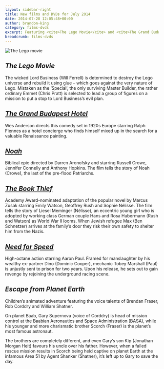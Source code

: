 ```yaml
---
layout: sidebar-right
title: New films and DVDs for July 2014
date: 2014-07-28 12:05:48+00:00
author: brandon-king
category: films-dvds
excerpt: Featuring <cite>The Lego Movie</cite> and <cite>The Grand Budapest Hotel</cite>.
breadcrumb: films-dvds
---
```

![The Lego movie](/images/featured/featured-the-lego-movie.jpg)

## <cite>The Lego Movie</cite>

The wicked Lord Business (Will Ferrell) is determined to destroy the Lego universe and rebuild it using glue – which goes against the very nature of Lego. Mistaken as the ‘Special’, the only surviving Master Builder, the rather ordinary Emmet (Chris Pratt) is selected to lead a group of figures on a mission to put a stop to Lord Business&#8217;s evil plan.

## [<cite>The Grand Budapest Hotel</cite>](http://suffolk.spydus.co.uk/cgi-bin/spydus.exe/ENQ/OPAC/BIBENQ/43275483?QRY=CTIBIB%3C%20IRN%2839260262%29&QRYTEXT=The%20Grand%20Budapest%20Hotel%20[videorecording])

Wes Anderson directs this comedy set in 1920s Europe starring Ralph Fiennes as a hotel concierge who finds himself mixed up in the search for a valuable Renaissance painting.

## [<cite>Noah</cite>](http://suffolk.spydus.co.uk/cgi-bin/spydus.exe/ENQ/OPAC/BIBENQ/43277358?QRY=CTIBIB%3C%20IRN%285561236%29&QRYTEXT=Noah%20[videorecording])

Biblical epic directed by Darren Aronofsky and starring Russell Crowe, Jennifer Connelly and Anthony Hopkins. The film tells the story of Noah (Crowe), the last of the pre-flood Patriarchs.

## [<cite>The Book Thief</cite>](http://suffolk.spydus.co.uk/cgi-bin/spydus.exe/ENQ/OPAC/BIBENQ/43292074?QRY=CTIBIB%3C%20IRN%2839260261%29&QRYTEXT=The%20book%20thief%20[videorecording])

Academy Award-nominated adaptation of the popular novel by Marcus Zusak starring Emily Watson, Geoffrey Rush and Sophie Nélisse. The film tells the story of Liesel Meminger (Nélisse), an eccentric young girl who is adopted by working class German couple Hans and Rosa Hubermann (Rush and Watson) as World War II looms. When Jewish refugee Max (Ben Schnetzer) arrives at the family&#8217;s door they risk their own safety to shelter him from the Nazis.

## [<cite>Need for Speed</cite>](http://suffolk.spydus.co.uk/cgi-bin/spydus.exe/ENQ/OPAC/BIBENQ/43313626?QRY=CTIBIB%3C%20IRN%2840612558%29&QRYTEXT=Need%20for%20speed%20[videorecording])

High-octane action starring Aaron Paul. Framed for manslaughter by his wealthy ex-partner Dino (Dominic Cooper), mechanic Tobey Marshall (Paul) is unjustly sent to prison for two years. Upon his release, he sets out to gain revenge by rejoining the underground racing scene.

## <cite>Escape from Planet Earth</cite>

Children&#8217;s animated adventure featuring the voice talents of Brendan Fraser, Rob Corddry and William Shatner.

On planet Baab, Gary Supernova (voice of Corddry) is head of mission control at the Baabian Aeronautics and Space Administration (BASA), while his younger and more charismatic brother Scorch (Fraser) is the planet&#8217;s most famous astronaut.

The brothers are completely different, and even Gary&#8217;s son Kip (Jonathan Morgan Heit) favours his uncle over his father. However, when a failed rescue mission results in Scorch being held captive on planet Earth at the infamous Area 51 by Agent Shanker (Shatner), it&#8217;s left up to Gary to save the day.
